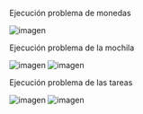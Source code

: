 Ejecución problema de monedas

![imagen](https://github.com/SebastianZamalloa/ADA_20210683/assets/104155286/b8f40e2d-7dd1-45d6-bc39-12b8565c57bf)

Ejecución problema de la mochila

![imagen](https://github.com/SebastianZamalloa/ADA_20210683/assets/104155286/980199ab-e3be-4b58-b560-60054630b2e3)
![imagen](https://github.com/SebastianZamalloa/ADA_20210683/assets/104155286/deab6ad3-a3db-4291-ba47-078454330b3a)

Ejecución problema de las tareas

![imagen](https://github.com/SebastianZamalloa/ADA_20210683/assets/104155286/0369ffdd-3fb8-48bb-a2b7-abad6319bc33)
![imagen](https://github.com/SebastianZamalloa/ADA_20210683/assets/104155286/89272736-88b2-40b5-81d2-50d4ec45da4c)
